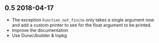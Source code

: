 0.5 2018-04-17
--------------

- The exception `Function_not_finite` only takes a single argument
  now and add a custom printer to see for the float argument to be
  printed.
- Improve the documentation
- Use Dune/Jbuilder & topkg
